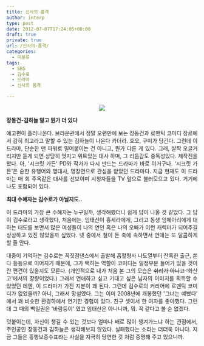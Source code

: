 ```yaml
---
title: 신사의 품격
author: interp
type: post
date: 2012-07-07T17:24:05+00:00
draft: true
private: true
url: /신사의-품격/
categories:
  - 미분류
tags:
  - SBS
  - 김수로
  - 드라마
  - 신사의 품격

---
```

<p style="text-align: center; ">
  <img src="http://cfile9.uf.tistory.com/image/1867F4344FBED6AD2373D6" />
</p>

**장동건-김하늘 말고 뭔가 더 있다**

<p style="text-align: justify; ">
  예고편이 흘러나온다. 브라운관에서 정말 오랜만에 보는 장동건과 로맨틱 코미디 장르에서 감히&nbsp;최고라고 말할 수 있는 김하늘이 나온다 카더라. 호오, 구미가 당긴다. 그런데 이 드라마, 단순한 맨 파워로 밀어붙이는 건 아니고, 뭔가 다른 게 있다. 그래, 살짝 오글거리지만 듣게 되면 상당히 멋지고 위트있는 대사 하며, 그 리듬감도 중독성있다.&nbsp;제작진을 봤다. 아, '시크릿 가든' PD와 작가가 다시 만드는 드라마가 바로 이거구나. '시크릿 가든'은 숱한 유행어와 명대사, 명장면으로 관심을 받았던 드라마다. 지금 현재도 이 드라마는 매 회 주옥같은 대사를 선보이며 시청자들을 TV 앞으로 불러모으고 있다. 거기에 나도 포함되어 있다.
</p>

**최대 수혜자는 김수로가 아닐지도..**

<p style="text-align: justify; ">
  이 드라마의 가장 큰 수혜자는 누구일까, 생각해봤더니 쉽게 답이 나올 것 같았다. 그 답이&nbsp;김수로라고 생각했다, 처음에는. 임태산이 홍세라에게, 그리고 동생 임메아리에게 대하는 태도를 보면서 많은 여성들이 나의 연인 혹은 나의 오빠가 이런 캐릭터가 되어주길 상상하고 있진 않았을까 싶었다. 넷 중에서 철이 든 축에 속하면서 연애는 또 달콤하게 할 줄 안다.&nbsp;
</p>

<p style="text-align: justify; ">
  대중이 기억하는 김수로는 꼭짓점댄스에서 출발해 흡혈형사 나도열부터 잔혹한 출근, 쏜다 등등으로 이어지기 때문에,&nbsp;그가 택하는 역할이&nbsp;코미디는 일정부분 들어가 있을 것이란 편견이 있을지도 모른다. (개인적으로 내가 처음 본 그의 모습은 <strike>쉬리가 아니고 '</strike>화산고'에서의 장량이었다.)&nbsp;그래서 연애하고 싶고 기대고 싶은 남자의 이미지를 획득할 수 있었던 데엔, 이 드라마가 가진 지분이 꽤 된다.&nbsp;그런데 김수로의 커리어에 로맨틱 코미디가 없었을까? 아니, 그래서 망설였다. 그는 이미&nbsp;2008년에 개봉했던 '그녀는 예뻤다' 에서 꽤 비슷한 환경하에서 연기한 경험이 있다. 친구 셋이서 한 여자를 좋아했다. 그런데 그 때의 백일권은 '바람둥이' 였고 임태산은 아니니까, 뭐. 꼭 같다고 볼 순 없겠다.&nbsp;
</p>

<p style="text-align: justify; ">
  덧붙이는데, 자신이 챙길 수 있는 것보다 얼마나 배로 많이 챙겨가느냐 하는 관점에서, 주인공인 장동건과 김하늘은 생각해보지 않았다. 실패했다는 소리는 더더욱 아니다. 지금 그들은 흥행보증수표라는 사실을 지극히 당연한 것 처럼 증명해 주고 있으니까.
</p>